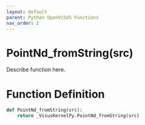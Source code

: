 ```yaml
---
layout: default
parent: Python OpenViSUS Functions
nav_order: 2
---
```


# PointNd_fromString(src)

Describe function here.

# Function Definition

```python
def PointNd_fromString(src):
    return _VisusKernelPy.PointNd_fromString(src)
```